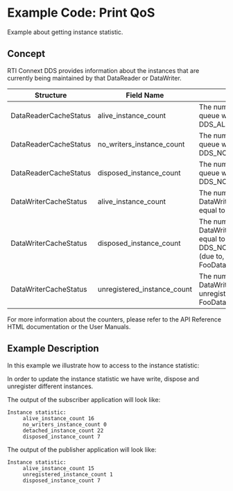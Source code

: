 # Example Code: Print QoS

Example about getting instance statistic.

## Concept

RTI Connext DDS provides information about the instances that are currently
being maintained by that DataReader or DataWriter.

| Structure | Field Name | Description |
| --------- | ---------- | ----------- |
| DataReaderCacheStatus | alive_instance_count | The number of instances in the DataReader's queue with an instance state equal to DDS_ALIVE_INSTANCE_STATE. |
| DataReaderCacheStatus | no_writers_instance_count | The number of instances in the DataReader's queue with an instance state equal to DDS_NOT_ALIVE_NO_WRITERS_INSTANCE_STATE. |
| DataReaderCacheStatus | disposed_instance_count | The number of instances in the DataReader's queue with an instance state equal to DDS_NOT_ALIVE_DISPOSED_INSTANCE_STATE. |
| DataWriterCacheStatus | alive_instance_count | The number of instances currently in the DataWriter's queue that have an instance_state equal to DDS_ALIVE_INSTANCE_STATE. |
| DataWriterCacheStatus | disposed_instance_count | The number of instances currently in the DataWriter's queue that have an instance_state equal to DDS_NOT_ALIVE_DISPOSED_INSTANCE_STATE (due to, for example, being disposed via the FooDataWriter_dispose operation). |
| DataWriterCacheStatus | unregistered_instance_count | The number of instances currently in the DataWriter's queue that the DataWriter has unregistered from via the FooDataWriter_unregister_instance operation. |

For more information about the counters, please refer to the API Reference HTML documentation or the User Manuals.


## Example Description

In this example we illustrate how to access to the instance statistic:

In order to update the instance statistic we have write, dispose and unregister
different instances.

The output of the subscriber application will look like:
```
Instance statistic:
	 alive_instance_count 16
	 no_writers_instance_count 0
	 detached_instance_count 22
	 disposed_instance_count 7

```

The output of the publisher application will look like:
```
Instance statistic:
	 alive_instance_count 15
	 unregistered_instance_count 1
	 disposed_instance_count 7
```